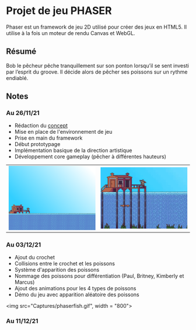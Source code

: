 # Projet de jeu PHASER

Phaser est un framework de jeu 2D utilisé pour créer des jeux en HTML5. Il utilise à la fois un moteur de rendu Canvas et WebGL.

## Résumé

Bob le pêcheur pêche tranquillement sur son ponton lorsqu’il se sent investi par l’esprit du groove. Il décide alors de pêcher ses poissons sur un rythme endiablé.

## Notes

### Au 26/11/21
- Rédaction du <a href="Captures/Maggay_Web_ProjetPhaser.pdf">concept</a>
- Mise en place de l'environnement de jeu
- Prise en main du framework
- Début prototypage
- Implémentation basique de la direction artistique
- Développement core gameplay (pêcher à différentes hauteurs)

<table>
	<tr>
		<td><img src="Captures/screenshot_1.PNG" width="400"></td>
		<td><img src="Captures/fishing_gif_1.gif" width="400"></td>
	</tr>
</table>


### Au 03/12/21
- Ajout du crochet 
- Collisions entre le crochet et les poissons
- Système d'apparition des poissons 
- Nommage des poissons pour différentiation (Paul, Britney, Kimberly et Marcus)
- Ajout des animations pour les 4 types de poissons
- Démo du jeu avec apparition aléatoire des poissons

<img src="Captures/phaserfish.gif", width = "800">


### Au 11/12/21